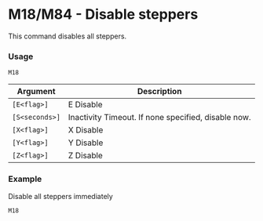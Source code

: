 <!--
Copyright (C) 2016,2017  Kevin O'Connor <kevin@koconnor.net>

This file may be distributed under the terms of the GNU GPLv3 license.

based on Marlin Firmware Documentation.
Copyright (C) 2016, 2017 MarlinFirmware [https://github.com/MarlinFirmware/Marlin]
-->

# M18/M84 - Disable steppers

This command disables all steppers.


### Usage

``` M18 ```

| Argument           | Description |
| ------------------ | ----------- |
| ```[E<flag>]```    | E Disable |
| ```[S<seconds>]``` | Inactivity Timeout. If none specified, disable now. |
| ```[X<flag>]```    | X Disable |
| ```[Y<flag>]```    | Y Disable |
| ```[Z<flag>]```    | Z Disable |


### Example

Disable all steppers immediately

```M18```